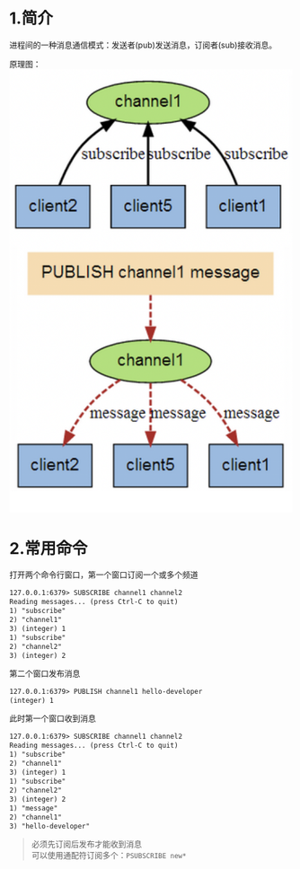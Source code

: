 # 1.简介
进程间的一种消息通信模式：发送者(pub)发送消息，订阅者(sub)接收消息。

原理图：
![](https://raw.githubusercontent.com/lujiahao0708/PicRepo/master/blogPic/Redis/Redis%E5%9F%BA%E7%A1%80/Redis%E5%8F%91%E5%B8%83%E8%AE%A2%E9%98%85.png)

# 2.常用命令
打开两个命令行窗口，第一个窗口订阅一个或多个频道
```
127.0.0.1:6379> SUBSCRIBE channel1 channel2
Reading messages... (press Ctrl-C to quit)
1) "subscribe"
2) "channel1"
3) (integer) 1
1) "subscribe"
2) "channel2"
3) (integer) 2
```

第二个窗口发布消息
```
127.0.0.1:6379> PUBLISH channel1 hello-developer
(integer) 1
```

此时第一个窗口收到消息
```
127.0.0.1:6379> SUBSCRIBE channel1 channel2
Reading messages... (press Ctrl-C to quit)
1) "subscribe"
2) "channel1"
3) (integer) 1
1) "subscribe"
2) "channel2"
3) (integer) 2
1) "message"
2) "channel1"
3) "hello-developer"
```

> 必须先订阅后发布才能收到消息</br>
> 可以使用通配符订阅多个：`PSUBSCRIBE new*`
